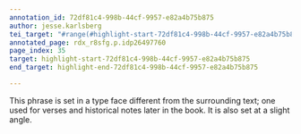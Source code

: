 ```yaml
---
annotation_id: 72df81c4-998b-44cf-9957-e82a4b75b875
author: jesse.karlsberg
tei_target: "#range(#highlight-start-72df81c4-998b-44cf-9957-e82a4b75b875, #highlight-end-72df81c4-998b-44cf-9957-e82a4b75b875)"
annotated_page: rdx_r8sfg.p.idp26497760
page_index: 35
target: highlight-start-72df81c4-998b-44cf-9957-e82a4b75b875
end_target: highlight-end-72df81c4-998b-44cf-9957-e82a4b75b875

---
```

This phrase is set in a type face different from the surrounding text; one used for verses and historical notes later in the book. It is also set at a slight angle.